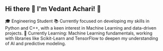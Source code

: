 ## Hi there 👋 I'm Vedant Achari! 👋
🎓 Engineering Student
📚 Currently focused on developing my skills in Python and C++, with a keen interest in Machine Learning and data-driven projects.
🌱 Currently Learning: Machine Learning fundamentals, working with libraries like Scikit-Learn and TensorFlow to deepen my understanding of AI and predictive modeling.
